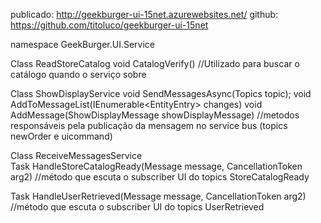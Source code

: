 


publicado: http://geekburger-ui-15net.azurewebsites.net/
github: https://github.com/titoluco/geekburger-ui-15net

namespace GeekBurger.UI.Service

Class ReadStoreCatalog 
void CatalogVerify()
//Utilizado para buscar o catálogo quando o serviço sobre

Class ShowDisplayService
void SendMessagesAsync(Topics topic);
void AddToMessageList(IEnumerable<EntityEntry<FaceModel>> changes)
void AddMessage(ShowDisplayMessage showDisplayMessage)
//metodos responsáveis pela publicação da mensagem no service bus (topics newOrder e uicommand)
		
		
Class ReceiveMessagesService		
Task HandleStoreCatalogReady(Message message, CancellationToken arg2)
//método que escuta o subscriber UI do topics StoreCatalogReady

Task HandleUserRetrieved(Message message, CancellationToken arg2)
//método que escuta o subscriber UI do topics UserRetrieved